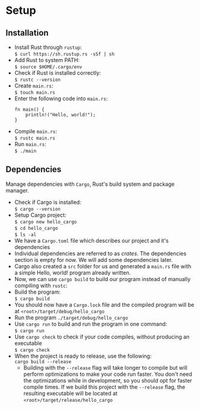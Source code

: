 # Setup
## Installation
- Install Rust through `rustup`:  
`$ curl https://sh.rustup.rs -sSf | sh`
- Add Rust to system PATH:  
`$ source $HOME/.cargo/env`
- Check if Rust is installed correctly:  
`$ rustc --version`
- Create `main.rs`:  
`$ touch main.rs`
- Enter the following code into `main.rs`:
    ```
    fn main() {
        println!("Hello, world!");
    }
    ```
- Compile `main.rs`:   
`$ rustc main.rs`
- Run `main.rs`:  
`$ ./main`

## Dependencies
Manage dependencies with `Cargo`, Rust's build system and package manager.
- Check if Cargo is installed:  
`$ cargo --version`
- Setup Cargo project:  
`$ cargo new hello_cargo`  
`$ cd hello_cargo`  
`$ ls -al`
- We have a `Cargo.toml` file which describes our project and it's dependencies
- Individual dependencies are referred to as *crates*. The dependencies section is empty for now. We will add some dependencies later.
- Cargo also created a `src` folder for us and generated a `main.rs` file with a simple Hello, world! program already written.
- Now, we can use `cargo build` to build our program instead of manually compiling with `rustc`:
- Build the program:  
`$ cargo build`
- You should now have a `Cargo.lock` file and the compiled program will be at `<root>/target/debug/hello_cargo`
- Run the program
`./target/debug/hello_cargo`
- Use `cargo run` to build and run the program in one command:  
`$ cargo run`
- Use `cargo check` to check if your code compiles, without producing an executable  
`$ cargo check`
- When the project is ready to release, use the following:  
`cargo build --release`
  - Building with the `--release` flag will take longer to compile but will perform optimizations to make your code run faster. You don't need the optimizations while in development, so you should opt for faster compile times. If we build this project with the `--release` flag, the resulting executable will be located at `<root>/target/release/hello_cargo`